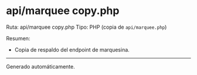# api/marquee copy.php

Ruta: api/marquee copy.php
Tipo: PHP (copia de `api/marquee.php`)

Resumen:
- Copia de respaldo del endpoint de marquesina.

---
Generado automáticamente.